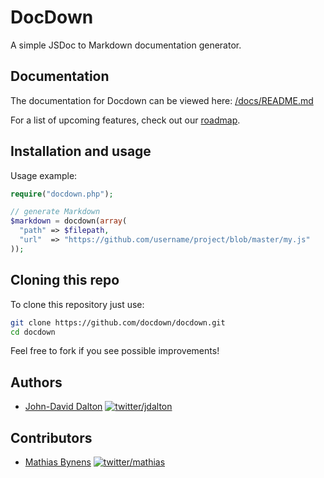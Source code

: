 # DocDown

A simple JSDoc to Markdown documentation generator.

## Documentation

The documentation for Docdown can be viewed here: [/docs/README.md](https://github.com/jdalton/docdown/blob/master/docs/README.md#readme)

For a list of upcoming features, check out our [roadmap](https://github.com/jdalton/docdown/wiki/Roadmap).

## Installation and usage

Usage example:

~~~ php
require("docdown.php");

// generate Markdown
$markdown = docdown(array(
  "path" => $filepath,
  "url"  => "https://github.com/username/project/blob/master/my.js"
));
~~~

## Cloning this repo

To clone this repository just use:

~~~ bash
git clone https://github.com/docdown/docdown.git
cd docdown
~~~

Feel free to fork if you see possible improvements!

## Authors

* [John-David Dalton](http://allyoucanleet.com/)
  [![twitter/jdalton](http://gravatar.com/avatar/299a3d891ff1920b69c364d061007043?s=70)](https://twitter.com/jdalton "Follow @jdalton on Twitter")

## Contributors

* [Mathias Bynens](http://mathiasbynens.be/)
  [![twitter/mathias](http://gravatar.com/avatar/24e08a9ea84deb17ae121074d0f17125?s=70)](https://twitter.com/mathias "Follow @mathias on Twitter")